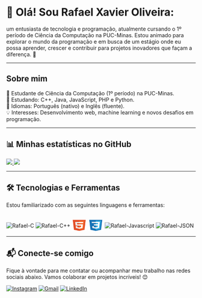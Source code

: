 # 👋 Olá! Sou Rafael Xavier Oliveira:

um entusiasta de tecnologia e programação, atualmente cursando o 1º período de Ciência da Computação na PUC-Minas. Estou animado para explorar o mundo da programação e em busca de um estágio onde eu possa aprender, crescer e contribuir para projetos inovadores que façam a diferença. 🚀

---

## Sobre mim

🔭 Estudante de Ciência da Computação (1º período) na PUC-Minas. <br>
🌱 Estudando: C++, Java, JavaScript, PHP e Python. <br>
📕 Idiomas: Português (nativo) e Inglês (fluente). <br>
💡 Interesses: Desenvolvimento web, machine learning e novos desafios em programação. <br>

---

## 📊 Minhas estatísticas no GitHub

<div align="center" style="display: flex; gap: 20px;">
  <a href="https://github.com/faelxo">
    <img height="160em" src="https://github-readme-stats.vercel.app/api?username=rafaelxo&show_icons=true&theme=radical&include_all_commits=true&count_private=true"/>
    <img height="160em" src="https://github-readme-stats.vercel.app/api/top-langs/?username=rafaelxo&layout=compact&langs_count=6&theme=radical&hide=procfile"/>
  </a>
</div>

---

## 🛠️ Tecnologias e Ferramentas

Estou familiarizado com as seguintes linguagens e ferramentas:

<div style="display: inline_block"><br>
  <img align="center" alt="Rafael-C" height="30" width="40" src="https://cdn.jsdelivr.net/gh/devicons/devicon@latest/icons/c/c-original.svg">
  <img align="center" alt="Rafael-C++" height="30" width="40" src="https://cdn.jsdelivr.net/gh/devicons/devicon@latest/icons/cplusplus/cplusplus-plain.svg">
  <img align="center" alt="Rafael-HTML" height="30" width="40" src="https://raw.githubusercontent.com/devicons/devicon/master/icons/html5/html5-original.svg">
  <img align="center" alt="Rafael-CSS" height="30" width="40" src="https://raw.githubusercontent.com/devicons/devicon/master/icons/css3/css3-original.svg">
  <img align="center" alt="Rafael-Javascript" height="30" width="40" src="https://cdn.jsdelivr.net/gh/devicons/devicon@latest/icons/javascript/javascript-original.svg">
  <img align="center" alt="Rafael-JSON" height="30" width="40" src="https://cdn.jsdelivr.net/gh/devicons/devicon@latest/icons/json/json-plain.svg">
</div>

---

## 📬 Conecte-se comigo

Fique à vontade para me contatar ou acompanhar meu trabalho nas redes sociais abaixo. Vamos colaborar em projetos incríveis! 😊

[![Instagram](https://img.shields.io/badge/-Instagram-%23E4405F?style=for-the-badge&logo=instagram&logoColor=white)](https://instagram.com/faelxg)
[![Gmail](https://img.shields.io/badge/-Gmail-%23333?style=for-the-badge&logo=gmail&logoColor=white)](mailto:rafaelxo2007@gmail.com)
[![LinkedIn](https://img.shields.io/badge/-LinkedIn-%230077B5?style=for-the-badge&logo=linkedin&logoColor=white)](https://www.linkedin.com/in/rafaelxo/)
